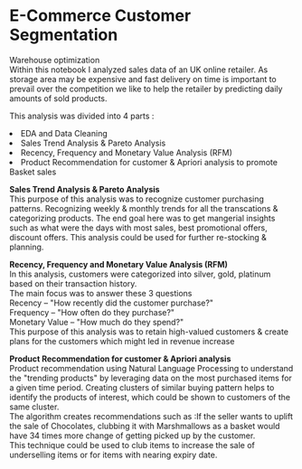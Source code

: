 # E-Commerce Customer Segmentation 


<h>Warehouse optimization</h><br>
Within this notebook I analyzed sales data of an UK online retailer. As storage area may be expensive and fast delivery on time is important to prevail over the competition we like to help the retailer by predicting daily amounts of sold products.

This analysis was divided into 4 parts :
<li>EDA and Data Cleaning
<li>Sales Trend Analysis & Pareto Analysis
<li>Recency, Frequency and Monetary Value Analysis (RFM)
<li>Product Recommendation for customer & Apriori analysis to promote Basket sales

<b>Sales Trend Analysis & Pareto Analysis<br></b>
This purpose of this analysis was to recognize customer purchasing patterns. Recognizing weekly & monthly trends for all the transcations & categorizing products.
The end goal here was to get mangerial insights such as what were the days with most sales, best promotional offers, discount offers. This analysis could be used for further re-stocking & planning.


<b>Recency, Frequency and Monetary Value Analysis (RFM)<br></b>
In this analysis, customers were categorized into silver, gold, platinum based on their transaction history.<br>The main focus was to answer these 3 questions
<br>Recency – "How recently did the customer purchase?"
<br>Frequency – "How often do they purchase?"
<br>Monetary Value – "How much do they spend?"
<br>This purpose of this analysis was to retain high-valued customers & create plans for the customers which might led in revenue increase

<b>Product Recommendation for customer & Apriori analysis<br></b>
Product recommendation using Natural Language Processing to understand the "trending products" by leveraging data on the most purchased items for a given time period. Creating clusters of similar buying pattern helps to identify the products of interest, which could be shown to customers of the same cluster.
<br>The algorithm creates recommendations such as :If the seller wants to uplift the sale of Chocolates, clubbing it with Marshmallows as a basket would have 34 times more change of getting picked up by the customer. <br>This technique could be used to club items to increase the sale of underselling items or for items with nearing expiry date.
